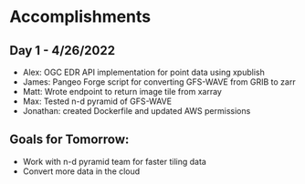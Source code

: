 # Accomplishments

## Day 1 - 4/26/2022

* Alex: OGC EDR API implementation for point data using xpublish
* James: Pangeo Forge script for converting GFS-WAVE from GRIB to zarr
* Matt: Wrote endpoint to return image tile from xarray
* Max: Tested n-d pyramid of GFS-WAVE
* Jonathan: created Dockerfile and updated AWS permissions

## Goals for Tomorrow:
* Work with n-d pyramid team for faster tiling data
* Convert more data in the cloud
